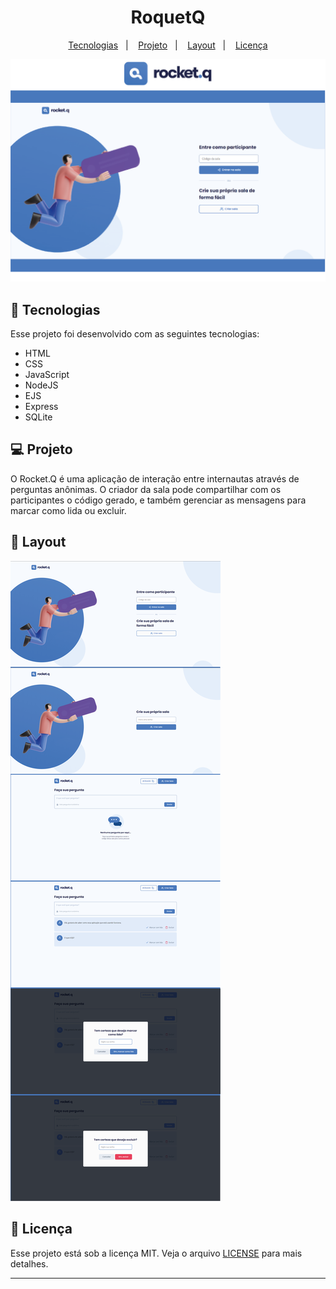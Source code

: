 <h1 align="center">RoquetQ</h1>

<p align="center">
  <a href="#-tecnologias">Tecnologias</a>&nbsp;&nbsp;&nbsp;|&nbsp;&nbsp;&nbsp;
  <a href="#-projeto">Projeto</a>&nbsp;&nbsp;&nbsp;|&nbsp;&nbsp;&nbsp;
  <a href="#-layout">Layout</a>&nbsp;&nbsp;&nbsp;|&nbsp;&nbsp;&nbsp;
  <a href="#memo-licença">Licença</a>
</p>

<img src="https://github.com/adlagomes/Roquet.Q-NWL-Together/blob/main/img-01-01.png">

## 🚀 Tecnologias <a name="-tecnologias"></a>

Esse projeto foi desenvolvido com as seguintes tecnologias:

- HTML
- CSS
- JavaScript
- NodeJS
- EJS
- Express
- SQLite

## 💻 Projeto <a name="-projeto"></a>

O Rocket.Q é uma aplicação de interação entre internautas através de perguntas anônimas. O criador da sala pode compartilhar com os participantes o código gerado, e também gerenciar as mensagens para marcar como lida ou excluir.

## 🔖 Layout <a name="-layout"></a>

<img src="https://github.com/adlagomes/Roquet.Q-NWL-Together/blob/main/layout.png">

## :memo: Licença <a name="memo-licença"></a>

Esse projeto está sob a licença MIT. Veja o arquivo [LICENSE](https://github.com/adlagomes/Roquet.Q-NWL-Together/blob/main/LICENSE) para mais detalhes.

---
